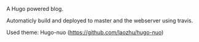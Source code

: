 A Hugo powered blog.

Automaticly build and deployed to master and the webserver using travis.


Used theme: Hugo-nuo (https://github.com/laozhu/hugo-nuo)
